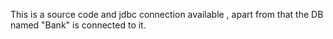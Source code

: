 This is a  source code and jdbc connection available , apart from that the DB named "Bank" is connected to it.
